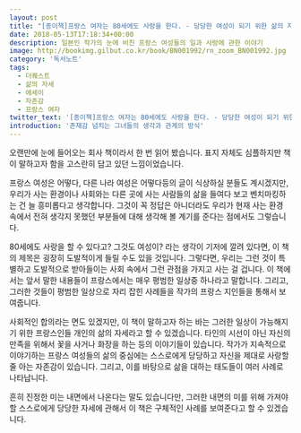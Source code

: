 ```yaml
---
layout: post
title: "[종이책]프랑스 여자는 80세에도 사랑을 한다. - 당당한 여성이 되기 위한 삶의 자세 소개서"
date: 2018-05-13T17:18:34+00:00
description: 일본인 작가의 눈에 비친 프랑스 여성들의 일과 사랑에 관한 이야기
image: http://bookimg.gilbut.co.kr/book/BN001992/rn_zoom_BN001992.jpg
category: '독서노트'  
tags: 
  - 더퀘스트
  - 삶의 자세
  - 에세이
  - 자존감
  - 프랑스 여자
twitter_text: '[종이책]프랑스 여자는 80세에도 사랑을 한다. - 당당한 여성이 되기 위한 삶의 자세 소개서'
introduction: '존재감 넘치는 그녀들의 생각과 관계의 방식'
---
```

 
오랜만에 눈에 들어오는 회사 책이라서 한 번 읽어 봤습니다. 표지 자체도 심플하지만 책이 말하고자 함을 고스란히 담고 있던 느낌이었습니다.
  
프랑스 여성은 어떻다, 다른 나라 여성은 어떻다등의 글이 식상하실 분들도 계시겠지만, 우리가 사는 환경이나 사회와는 다른 곳에 사는 사람들의 삶을 들여다 보고 벤치마킹하는 건 늘 흥미롭다고 생각합니다. 그것이 꼭 정답은 아니더라도 우리가 현재 사는 환경 속에서 전혀 생각지 못했던 부분들에 대해 생각해 볼 계기를 준다는 점에서도 그렇습니다.

80세에도 사랑을 할 수 있다고? 그것도 여성이? 라는 생각이 기저에 깔려 있다면, 이 책의 제목은 굉장히 도발적이게 들릴 수도 있을 것입니다. 그렇다면, 우리는 그런 것이 특별하고 도발적으로 받아들이는 사회 속에서 그런 관점을 가지고 사는 걸 겁니다. 이 책에서는 앞서 말한 내용들이 프랑스에서는 매우 평범한 일상중 하나라고 말합니다. 그리고, 그러한 것들이 평범한 일상으로 자리 잡힌 사례들을 작가의 프랑스 지인들을 통해서 보여줍니다.

사회적인 합의라는 면도 있겠지만, 이 책이 말하고자 하는 바는 그러한 일상이 가능해지기 위한 프랑스인들 개인의 삶의 자세라고 할 수 있겠습니다. 타인의 시선이 아닌 자신의 만족을 위해서 꽃을 사거나 화장을 하는 등의 이야기들이 있습니다. 작가가 지속적으로 이야기하는 프랑스 여성들의 삶의 중심에는 스스로에게 당당하고 자신을 제대로 사랑할 줄 아는 자존감이 있습니다. 그리고, 이를 바탕으로 삶을 대하는 태도들이 여러 사례로 나타납니다.

흔히 진정한 미는 내면에서 나온다는 말도 있습니다만, 그러한 내면의 미를 위해 가져야 할 스스로에게 당당한 자세에 관해서 이 책은 구체적인 사례를 보여준다고 할 수 있겠습니다.
